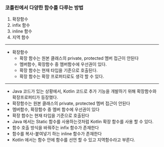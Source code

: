 ### 코틀린에서 다양한 함수를 다루는 방법
1. 확장함수
2. infix 함수
3. inline 함수
4. 지역 함수
---
- 확장함수
  - 확장 함수는 원본 클래스의 private, protected 멤버 접근이 안된다
  - 멤버함수, 확장함수 중 멤버함수에 우선권이 있다.
  - 확장 함수는 현재 타입을 기준으로 호출된다.
  - 확장 함수는 확장 프로퍼티로도 생각 할 수 있다.
---
- Java 코드가 있는 상황에서, Kotlin 코드로 추가 기능을 개발하기 위해 확장함수와 확장프로퍼티가 등장했다.
- 확장함수는 원본 클래스의 private, protected 멤버 접근이 안된다
- 멤버함수, 확장함수 중 멤버 함수에 우선권이 있다
- 확장 함수는 현재 타입을 기준으로 호출된다
- Java 에서는 Static 함수를 사용하는것처럼 Kotlin 확장 함수를 사용 할 수 있다.
- 함수 호출 방식을 바꿔주는 infix 함수가 존재한다
- 함수를 복사-붙여넣기 하는 inline 함수가 존재한다
- Kotlin 에서는 함수 안에 함수를 선언 할 수 있고 지역함수라고 부른다.